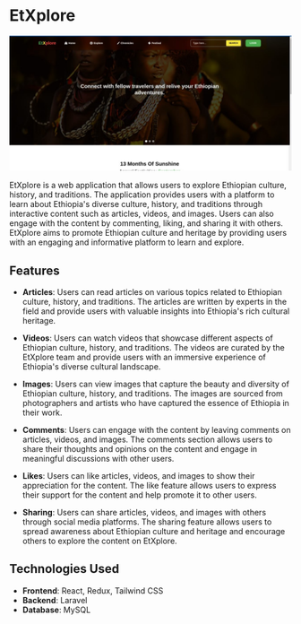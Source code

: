 # EtXplore

![Coffee Ceremony](assets/culture.jpg)

EtXplore is a web application that allows users to explore Ethiopian culture, history, and traditions. The application provides users with a platform to learn about Ethiopia's diverse culture, history, and traditions through interactive content such as articles, videos, and images. Users can also engage with the content by commenting, liking, and sharing it with others. EtXplore aims to promote Ethiopian culture and heritage by providing users with an engaging and informative platform to learn and explore.

## Features

- **Articles**: Users can read articles on various topics related to Ethiopian culture, history, and traditions. The articles are written by experts in the field and provide users with valuable insights into Ethiopia's rich cultural heritage.

- **Videos**: Users can watch videos that showcase different aspects of Ethiopian culture, history, and traditions. The videos are curated by the EtXplore team and provide users with an immersive experience of Ethiopia's diverse cultural landscape.

- **Images**: Users can view images that capture the beauty and diversity of Ethiopian culture, history, and traditions. The images are sourced from photographers and artists who have captured the essence of Ethiopia in their work.

- **Comments**: Users can engage with the content by leaving comments on articles, videos, and images. The comments section allows users to share their thoughts and opinions on the content and engage in meaningful discussions with other users.

- **Likes**: Users can like articles, videos, and images to show their appreciation for the content. The like feature allows users to express their support for the content and help promote it to other users.

- **Sharing**: Users can share articles, videos, and images with others through social media platforms. The sharing feature allows users to spread awareness about Ethiopian culture and heritage and encourage others to explore the content on EtXplore.

## Technologies Used

- **Frontend**: React, Redux, Tailwind CSS
- **Backend**: Laravel
- **Database**: MySQL
